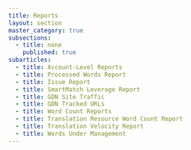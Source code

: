 ```yaml
---
title: Reports
layout: section
master_category: true
subsections:
  - title: none
    published: true
subarticles:
  - title: Account-Level Reports
  - title: Processed Words Report
  - title: Issue Report
  - title: SmartMatch Leverage Report
  - title: GDN Site Traffic
  - title: GDN Tracked URLs
  - title: Word Count Reports
  - title: Translation Resource Word Count Report
  - title: Translation Velocity Report
  - title: Words Under Management
---
```


